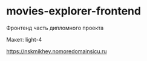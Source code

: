 # movies-explorer-frontend
Фронтенд часть дипломного проекта

Макет: light-4

https://nskmikhey.nomoredomainsicu.ru
